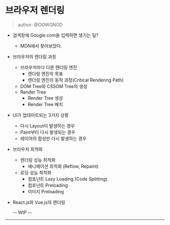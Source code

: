 # 브라우저 렌더링

> author: @OOWGNOD

- 검색창에 Google.com을 입력하면 생기는 일?
  - MDN에서 찾아보았다.
- 브라우저의 렌더링 과정
  - 브라우저마다 다른 렌더링 엔진
    - 렌더링 엔진의 목표
    - 렌더링 엔진의 동작 과정(Critical Rendering Path)
  - DOM Tree와 CSSOM Tree의 생성
  - Render Tree
    - Render Tree 생성
    - Render Tree 배치
- UI가 업데이트되는 3가지 상황
  - 다시 Layout이 발생하는 경우
  - Paint부터 다시 발생되는 경우
  - 레이어의 합성만 다시 발생하는 경우
- 브라우저 최적화
  - 렌더링 성능 최적화
    - 애니메이션 최적화 (Reflow, Repaint)
  - 로딩 성능 최적화
    - 컴포넌트 Lazy Loading (Code Splitting)
    - 컴포넌트 Preloading
    - 이미지 Preloading
- React.js와 Vue.js의 렌더링

  -- WIP --

---
